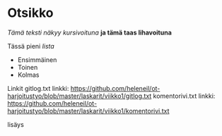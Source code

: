 # Otsikko
*Tämä teksti näkyy kursivoituna*
**ja tämä taas lihavoituna**

Tässä pieni _lista_
* Ensimmäinen
* Toinen
* Kolmas

Linkit
gitlog.txt linkki: https://github.com/heleneil/ot-harjoitustyo/blob/master/laskarit/viikko1/gitlog.txt
komentorivi.txt linkki: https://github.com/heleneil/ot-harjoitustyo/blob/master/laskarit/viikko1/komentorivi.txt

lisäys
